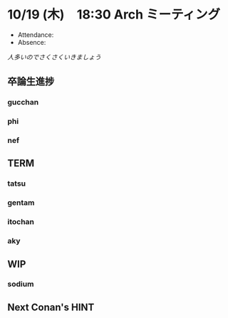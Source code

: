 # 10/19 (木)　18:30 Arch ミーティング

* Attendance: 
* Absence: 

*人多いのでさくさくいきましょう*

## 卒論生進捗

### gucchan

### phi

### nef

## TERM

### tatsu

### gentam

### itochan

### aky

## WIP

### sodium

## Next Conan's HINT
